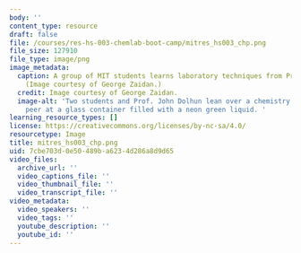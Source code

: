 ```yaml
---
body: ''
content_type: resource
draft: false
file: /courses/res-hs-003-chemlab-boot-camp/mitres_hs003_chp.png
file_size: 127910
file_type: image/png
image_metadata:
  caption: A group of MIT students learns laboratory techniques from Prof. John Dolhun.
    (Image courtesy of George Zaidan.)
  credit: Image courtesy of George Zaidan.
  image-alt: 'Two students and Prof. John Dolhun lean over a chemistry lab bench to
    peer at a glass container filled with a neon green liquid. '
learning_resource_types: []
license: https://creativecommons.org/licenses/by-nc-sa/4.0/
resourcetype: Image
title: mitres_hs003_chp.png
uid: 7cbe703d-0e50-489b-a623-4d286a8d9d65
video_files:
  archive_url: ''
  video_captions_file: ''
  video_thumbnail_file: ''
  video_transcript_file: ''
video_metadata:
  video_speakers: ''
  video_tags: ''
  youtube_description: ''
  youtube_id: ''
---
```


